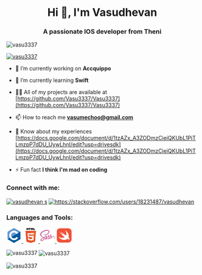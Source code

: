 <h1 align="center">Hi 👋, I'm Vasudhevan</h1>
<h3 align="center">A passionate IOS developer from Theni</h3>

<p align="left"> <img src="https://komarev.com/ghpvc/?username=vasu3337&label=Profile%20views&color=0e75b6&style=flat" alt="vasu3337" /> </p>

<p align="left"> <a href="https://github.com/ryo-ma/github-profile-trophy"><img src="https://github-profile-trophy.vercel.app/?username=vasu3337" alt="vasu3337" /></a> </p>

- 🔭 I’m currently working on **Accquippo**

- 🌱 I’m currently learning **Swift**

- 👨‍💻 All of my projects are available at [https://github.com/Vasu3337/Vasu3337](https://github.com/Vasu3337/Vasu3337)

- 📫 How to reach me **vasumechoo@gmail.com**

- 📄 Know about my experiences [https://docs.google.com/document/d/1tzAZx_A3ZODmzCieiQKUbL1PiTLmzpP7dDU_UywLhnI/edit?usp=drivesdk](https://docs.google.com/document/d/1tzAZx_A3ZODmzCieiQKUbL1PiTLmzpP7dDU_UywLhnI/edit?usp=drivesdk)

- ⚡ Fun fact **I think I'm mad on coding**

<h3 align="left">Connect with me:</h3>
<p align="left">
<a href="https://linkedin.com/in/vasudhevan s" target="blank"><img align="center" src="https://raw.githubusercontent.com/rahuldkjain/github-profile-readme-generator/master/src/images/icons/Social/linked-in-alt.svg" alt="vasudhevan s" height="30" width="40" /></a>
<a href="https://stackoverflow.com/users/https://stackoverflow.com/users/18231487/vasudhevan" target="blank"><img align="center" src="https://raw.githubusercontent.com/rahuldkjain/github-profile-readme-generator/master/src/images/icons/Social/stack-overflow.svg" alt="https://stackoverflow.com/users/18231487/vasudhevan" height="30" width="40" /></a>
</p>

<h3 align="left">Languages and Tools:</h3>
<p align="left"> <a href="https://www.cprogramming.com/" target="_blank" rel="noreferrer"> <img src="https://raw.githubusercontent.com/devicons/devicon/master/icons/c/c-original.svg" alt="c" width="40" height="40"/> </a> <a href="https://www.w3.org/html/" target="_blank" rel="noreferrer"> <img src="https://raw.githubusercontent.com/devicons/devicon/master/icons/html5/html5-original-wordmark.svg" alt="html5" width="40" height="40"/> </a> <a href="https://sass-lang.com" target="_blank" rel="noreferrer"> <img src="https://raw.githubusercontent.com/devicons/devicon/master/icons/sass/sass-original.svg" alt="sass" width="40" height="40"/> </a> <a href="https://developer.apple.com/swift/" target="_blank" rel="noreferrer"> <img src="https://raw.githubusercontent.com/devicons/devicon/master/icons/swift/swift-original.svg" alt="swift" width="40" height="40"/> </a> </p>

<p><img align="left" src="https://github-readme-stats.vercel.app/api/top-langs?username=vasu3337&show_icons=true&locale=en&layout=compact" alt="vasu3337" /></p>

<p>&nbsp;<img align="center" src="https://github-readme-stats.vercel.app/api?username=vasu3337&show_icons=true&locale=en" alt="vasu3337" /></p>

<p><img align="center" src="https://github-readme-streak-stats.herokuapp.com/?user=vasu3337&" alt="vasu3337" /></p>

